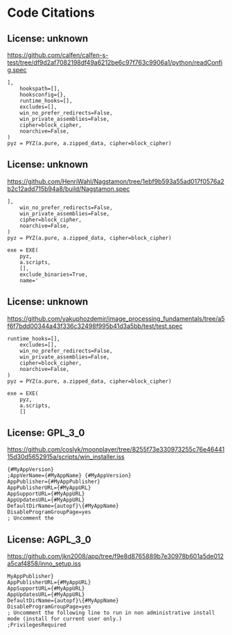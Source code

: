 # Code Citations

## License: unknown
https://github.com/calfen/calfen-s-test/tree/df9d2af7082198df49a6212be6c97f763c9906a1/python/readConfig.spec

```
],
    hookspath=[],
    hooksconfig={},
    runtime_hooks=[],
    excludes=[],
    win_no_prefer_redirects=False,
    win_private_assemblies=False,
    cipher=block_cipher,
    noarchive=False,
)
pyz = PYZ(a.pure, a.zipped_data, cipher=block_cipher)
```


## License: unknown
https://github.com/HenriWahl/Nagstamon/tree/1ebf9b593a55ad017f0576a2b2c12add715b94a8/build/Nagstamon.spec

```
],
    win_no_prefer_redirects=False,
    win_private_assemblies=False,
    cipher=block_cipher,
    noarchive=False,
)
pyz = PYZ(a.pure, a.zipped_data, cipher=block_cipher)

exe = EXE(
    pyz,
    a.scripts,
    [],
    exclude_binaries=True,
    name='
```


## License: unknown
https://github.com/yakuphozdemir/image_processing_fundamentals/tree/a5f6f7bdd00344a43f336c32498f995b41d3a5bb/test/test.spec

```
runtime_hooks=[],
    excludes=[],
    win_no_prefer_redirects=False,
    win_private_assemblies=False,
    cipher=block_cipher,
    noarchive=False,
)
pyz = PYZ(a.pure, a.zipped_data, cipher=block_cipher)

exe = EXE(
    pyz,
    a.scripts,
    []
```


## License: GPL_3_0
https://github.com/coslyk/moonplayer/tree/8255f73e330973255c76e4644115d30d5652915a/scripts/win_installer.iss

```
{#MyAppVersion}
;AppVerName={#MyAppName} {#MyAppVersion}
AppPublisher={#MyAppPublisher}
AppPublisherURL={#MyAppURL}
AppSupportURL={#MyAppURL}
AppUpdatesURL={#MyAppURL}
DefaultDirName={autopf}\{#MyAppName}
DisableProgramGroupPage=yes
; Uncomment the
```


## License: AGPL_3_0
https://github.com/jkn2008/app/tree/f9e8d8765889b7e30978b601a5de012a5caf4858/inno_setup.iss

```
MyAppPublisher}
AppPublisherURL={#MyAppURL}
AppSupportURL={#MyAppURL}
AppUpdatesURL={#MyAppURL}
DefaultDirName={autopf}\{#MyAppName}
DisableProgramGroupPage=yes
; Uncomment the following line to run in non administrative install mode (install for current user only.)
;PrivilegesRequired
```

